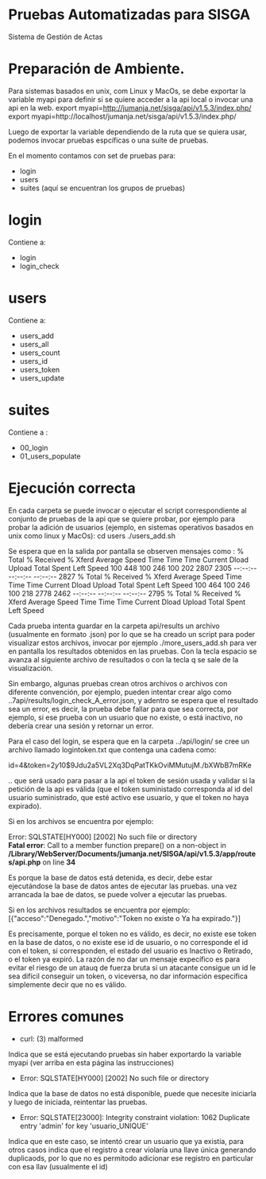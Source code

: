 # Pruebas Automatizadas para SISGA
Sistema de Gestión de Actas

# Preparación de Ambiente.
Para sistemas basados en unix, com Linux y MacOs, se debe exportar la variable myapi para definir si se quiere acceder a la api local o invocar una api en la web.
export myapi=http://jumanja.net/sisga/api/v1.5.3/index.php/
export myapi=http://localhost/jumanja.net/sisga/api/v1.5.3/index.php/

Luego  de exportar la variable dependiendo de la ruta que se quiera usar, podemos invocar pruebas espcíficas o una suite de pruebas.

En el momento contamos con set de pruebas para:
- login
- users
- suites (aquí se encuentran los grupos de pruebas)

# login

Contiene a:
- login
- login_check

# users

Contiene a:
- users_add
- users_all
- users_count
- users_id
- users_token
- users_update

# suites

Contiene a :

- 00_login
- 01_users_populate

# Ejecución correcta

En cada carpeta se puede invocar o ejecutar el script correspondiente al conjunto de pruebas de la api que se quiere probar, por ejemplo para probar la adición de usuarios (ejemplo, en sistemas operativos basados en unix como linux y MacOs):
cd users
./users_add.sh


Se espera que en la salida por pantalla se observen mensajes como :
  % Total    % Received % Xferd  Average Speed   Time    Time     Time  Current
                                 Dload  Upload   Total   Spent    Left  Speed
100   448  100   246  100   202   2807   2305 --:--:-- --:--:-- --:--:--  2827
  % Total    % Received % Xferd  Average Speed   Time    Time     Time  Current
                                 Dload  Upload   Total   Spent    Left  Speed
100   464  100   246  100   218   2778   2462 --:--:-- --:--:-- --:--:--  2795
  % Total    % Received % Xferd  Average Speed   Time    Time     Time  Current
                                 Dload  Upload   Total   Spent    Left  Speed

Cada prueba intenta guardar en la carpeta api/results un archivo (usualmente en formato .json) por lo que se ha creado un script para poder visualizar estos archivos, invocar por ejemplo ./more_users_add.sh para ver en pantalla los resultados obtenidos en las pruebas. Con la tecla espacio se avanza al siguiente archivo de resultados o con la tecla q se sale de la visualización.

Sin embargo, algunas pruebas crean otros archivos o archivos con diferente convención, por ejemplo, pueden intentar crear algo como ..7api/results/login_check_A_error.json, y adentro se espera que el resultado sea un error, es decir, la prueba debe fallar para que sea correcta, por ejemplo, si ese prueba con un usuario que no existe, o está inactivo, no debería crear una sesión y retornar un error.

Para el caso del login, se espera que en la carpeta ../api/login/ se cree un archivo llamado logintoken.txt que contenga una cadena como:

id=4&token=$2y$10$9Jdu2a5VL2Xq3DqPatTKkOviMMutujM./bXWbB7mRKe

.. que será usado para pasar a la api el token de sesión usada y validar si la petición de la api es válida (que el token suministado corresponda al id del usuario suministrado, que esté activo ese usuario, y que el token no haya expirado).

Si en los archivos se encuentra por ejemplo:

Error: SQLSTATE[HY000] [2002] No such file or directory<br />
<b>Fatal error</b>:  Call to a member function prepare() on a non-object in <b>/Library/WebServer/Documents/jumanja.net/SISGA/api/v1.5.3/app/routes/api.php</b> on line <b>34</b><br />

Es porque la base de datos está detenida, es decir, debe estar ejecutándose la base de datos antes de ejecutar las pruebas. una vez arrancada la bae de datos, se puede volver a ejecutar las pruebas.

Si en los archivos resultados se encuentra por ejemplo:
[{"acceso":"Denegado.","motivo":"Token no existe o Ya ha expirado."}]

Es precisamente, porque el token no es válido, es decir, no existe ese token en la base de datos, o no existe ese id de usuario, o no corresponde el id con el token, si corresponden, el estado del usuario es Inactivo o Retirado, o el token ya expiró. La razón de no dar un mensaje expecífico es para evitar el riesgo de un atauq de fuerza bruta si un atacante consigue un id le sea difícil conseguir un token, o viceversa, no dar información específica simplemente decir que no es válido.

# Errores comunes

- curl: (3) <url> malformed

Indica que se está ejecutando pruebas sin haber exportardo la variable myapi (ver arriba en esta página las instrucciones)

- Error: SQLSTATE[HY000] [2002] No such file or directory<br />

Indica que la base de datos no está disponible, puede que necesite iniciarla y luego de iniciada, reintentar las pruebas.

- Error: SQLSTATE[23000]: Integrity constraint violation: 1062 Duplicate entry 'admin' for key 'usuario_UNIQUE'

Indica que en este caso, se intentó crear un usuario que ya existía, para otros casos indica que el registro a crear violaría una llave única generando duplicaods, por lo que no es permitodo adicionar ese registro en particular con esa llav (usualmente el id)
